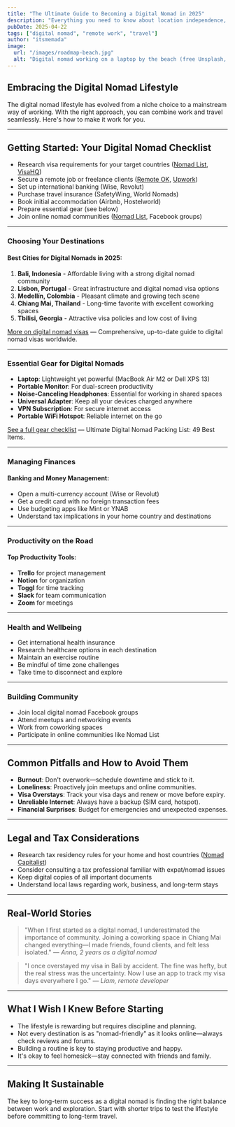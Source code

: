 ```yaml
---
title: "The Ultimate Guide to Becoming a Digital Nomad in 2025"
description: "Everything you need to know about location independence, from choosing destinations to managing work-life balance on the road."
pubDate: 2025-04-22
tags: ["digital nomad", "remote work", "travel"]
author: "itsmemada"
image:
  url: "/images/roadmap-beach.jpg"
  alt: "Digital nomad working on a laptop by the beach (free Unsplash, served locally)"
---
```


## Embracing the Digital Nomad Lifestyle

The digital nomad lifestyle has evolved from a niche choice to a mainstream way of working. With the right approach, you can combine work and travel seamlessly. Here's how to make it work for you.

---

## Getting Started: Your Digital Nomad Checklist
- Research visa requirements for your target countries ([Nomad List](https://nomadlist.com/visa), [VisaHQ](https://www.visahq.com/))
- Secure a remote job or freelance clients ([Remote OK](https://remoteok.com/), [Upwork](https://upwork.com/))
- Set up international banking (Wise, Revolut)
- Purchase travel insurance (SafetyWing, World Nomads)
- Book initial accommodation (Airbnb, Hostelworld)
- Prepare essential gear (see below)
- Join online nomad communities ([Nomad List](https://nomadlist.com/), Facebook groups)

---

### Choosing Your Destinations

#### Best Cities for Digital Nomads in 2025:
1. **Bali, Indonesia** - Affordable living with a strong digital nomad community
2. **Lisbon, Portugal** - Great infrastructure and digital nomad visa options
3. **Medellín, Colombia** - Pleasant climate and growing tech scene
4. **Chiang Mai, Thailand** - Long-time favorite with excellent coworking spaces
5. **Tbilisi, Georgia** - Attractive visa policies and low cost of living

[More on digital nomad visas](https://evolvecoliving.io/ultimate-guide-digital-nomad-visas-worldwide/) — Comprehensive, up-to-date guide to digital nomad visas worldwide.

---

### Essential Gear for Digital Nomads

- **Laptop**: Lightweight yet powerful (MacBook Air M2 or Dell XPS 13)
- **Portable Monitor**: For dual-screen productivity
- **Noise-Canceling Headphones**: Essential for working in shared spaces
- **Universal Adapter**: Keep all your devices charged anywhere
- **VPN Subscription**: For secure internet access
- **Portable WiFi Hotspot**: Reliable internet on the go

[See a full gear checklist](https://workandwanderlust.blog/ultimate-digital-nomad-packing-list/) — Ultimate Digital Nomad Packing List: 49 Best Items.

---

### Managing Finances

#### Banking and Money Management:
- Open a multi-currency account (Wise or Revolut)
- Get a credit card with no foreign transaction fees
- Use budgeting apps like Mint or YNAB
- Understand tax implications in your home country and destinations

---

### Productivity on the Road

#### Top Productivity Tools:
- **Trello** for project management
- **Notion** for organization
- **Toggl** for time tracking
- **Slack** for team communication
- **Zoom** for meetings

---

### Health and Wellbeing

- Get international health insurance
- Research healthcare options in each destination
- Maintain an exercise routine
- Be mindful of time zone challenges
- Take time to disconnect and explore

---

### Building Community

- Join local digital nomad Facebook groups
- Attend meetups and networking events
- Work from coworking spaces
- Participate in online communities like Nomad List

---

## Common Pitfalls and How to Avoid Them
- **Burnout**: Don't overwork—schedule downtime and stick to it.
- **Loneliness**: Proactively join meetups and online communities.
- **Visa Overstays**: Track your visa days and renew or move before expiry.
- **Unreliable Internet**: Always have a backup (SIM card, hotspot).
- **Financial Surprises**: Budget for emergencies and unexpected expenses.

---

## Legal and Tax Considerations
- Research tax residency rules for your home and host countries ([Nomad Capitalist](https://nomadcapitalist.com/))
- Consider consulting a tax professional familiar with expat/nomad issues
- Keep digital copies of all important documents
- Understand local laws regarding work, business, and long-term stays

---

## Real-World Stories

> "When I first started as a digital nomad, I underestimated the importance of community. Joining a coworking space in Chiang Mai changed everything—I made friends, found clients, and felt less isolated." — *Anna, 2 years as a digital nomad*

> "I once overstayed my visa in Bali by accident. The fine was hefty, but the real stress was the uncertainty. Now I use an app to track my visa days everywhere I go." — *Liam, remote developer*

---

## What I Wish I Knew Before Starting
- The lifestyle is rewarding but requires discipline and planning.
- Not every destination is as "nomad-friendly" as it looks online—always check reviews and forums.
- Building a routine is key to staying productive and happy.
- It's okay to feel homesick—stay connected with friends and family.

---

## Making It Sustainable

The key to long-term success as a digital nomad is finding the right balance between work and exploration. Start with shorter trips to test the lifestyle before committing to long-term travel.
